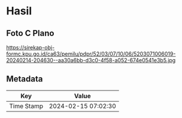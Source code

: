 # Hasil

## Foto C Plano

https://sirekap-obj-formc.kpu.go.id/ca63/pemilu/pdpr/52/03/07/10/06/5203071006019-20240214-204630--aa30a6bb-d3c0-4f58-a052-674e0541e3b5.jpg


## Metadata

| Key        | Value               |
| ---------- | ------------------- |
| Time Stamp | 2024-02-15 07:02:30 |




